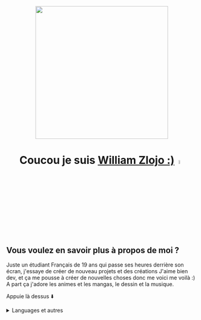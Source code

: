 <p align="center">
<img width=350 src=https://willydev.xyz/webimg/BioWill.png>
</p>


## <h1 align="center">Coucou je suis <a href="http://willydev.xyz">William Zlojo :)</a><img src="https://camo.githubusercontent.com/e8e7b06ecf583bc040eb60e44eb5b8e0ecc5421320a92929ce21522dbc34c891/68747470733a2f2f6d656469612e67697068792e636f6d2f6d656469612f6876524a434c467a6361737252346961377a2f67697068792e676966" width="5%"></h1>

## Vous voulez en savoir plus à propos de moi ?
Juste un étudiant Français de 19 ans qui passe ses heures derrière son écran, j'essaye de créer de nouveau projets et des créations
J'aime bien dev, et ça me pousse à créer de nouvelles choses donc me voici me voilà :)</br>
A part ça j'adore les animes et les mangas, le dessin et la musique.

Appuie là dessus ⬇️

<details>
<summary>Languages et autres</summary>

##### _J'adore celles ci mais... <3_

![HTML5](https://img.shields.io/badge/-HTML-black?style=for-the-badge&logo=html5)
![CSS](https://img.shields.io/badge/-CSS-red?style=for-the-badge&logo=css3)
![SQL](https://img.shields.io/badge/-SQL-blue?style=for-the-badge&logo=postgresql)

##### _J'utilise aussi celles ci_

![PHP](https://img.shields.io/badge/-PHP-503399?style=for-the-badge&logo=php)
![Python](https://img.shields.io/badge/-Python-31556E?style=for-the-badge&logo=python)
![Java](https://img.shields.io/badge/-Java-C5A42F?style=for-the-badge&logo=java)

##### _J'aimerais beacoup apprendre (genre vraiment)_
![SASS](https://img.shields.io/badge/-SASS-pink?style=for-the-badge&logo=sass)
![JavaScript](https://img.shields.io/badge/-JS-000000?style=for-the-badge&logo=javascript)
![NodeJS](https://img.shields.io/badge/-node.JS-43853D?style=for-the-badge&logo=node.js&logoColor=white)
![C](https://img.shields.io/badge/-C-blue?style=for-the-badge&logo=c&logoColor=white)

##### _J'utilise aussi..._
![ADOBE](https://camo.githubusercontent.com/e2acd10b65629decd7535dcd7bae94b0aaaaff16518a374b0a5ff251bfc8bd7d/68747470733a2f2f696d672e736869656c64732e696f2f62616467652f61646f62652532302d2532334646303030302e7376673f267374796c653d666f722d7468652d6261646765266c6f676f3d61646f6265266c6f676f436f6c6f723d7768697465) ![ADOBEPS](https://camo.githubusercontent.com/8abb0f6e6797117e6a2f42c00a2d666f2d9746aa5a11451e8f18f26f6bd99166/68747470733a2f2f696d672e736869656c64732e696f2f62616467652f61646f626525323070686f746f73686f702532302d2532333331413846462e7376673f267374796c653d666f722d7468652d6261646765266c6f676f3d61646f626525323070686f746f73686f70266c6f676f436f6c6f723d7768697465)
![GIT](https://camo.githubusercontent.com/22d1116e541b7b380161ed7c77ceb24e5e88a71acbec6d9dae7a5624b23a46fd/68747470733a2f2f696d672e736869656c64732e696f2f62616467652f6769742532302d2532334630353033332e7376673f267374796c653d666f722d7468652d6261646765266c6f676f3d676974266c6f676f436f6c6f723d7768697465)
![RASPi](https://camo.githubusercontent.com/99bf3b488d680b2818999c752817d99a99989a6c47bd286ca038453143e11aeb/68747470733a2f2f696d672e736869656c64732e696f2f62616467652f2d52617370626572727925323050692d4335314134413f7374796c653d666f722d7468652d6261646765266c6f676f3d5261737062657272792d5069)
![Win](https://img.shields.io/badge/-Win-blue?style=for-the-badge&logo=Windows&logoColor=white)
![Debian](https://img.shields.io/badge/-debian-D70A53?style=for-the-badge&logo=debian&logoColor=white)
![Ubuntu](https://img.shields.io/badge/-ubuntu-FF6C37?style=for-the-badge&logo=ubuntu&logoColor=white)
![MAC](https://img.shields.io/badge/-MacOS-silver?style=for-the-badge&logo=Macos&logoColor=white)


___

Si jamais vous avez quelques questions à poser n'hésitez pas ma boîte mail est ouverte
Feel free de me contacter !
